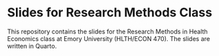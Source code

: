 # Slides for Research Methods Class

This repository contains the slides for the Research Methods in Health Economics class at Emory University (HLTH/ECON 470). The slides are written in Quarto.